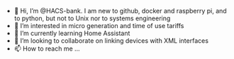 - 👋 Hi, I’m @HACS-bank. I am new to github, docker and raspberry pi, and to python, but not to Unix nor to systems engineering
- 👀 I’m interested in micro generation and time of use tariffs
- 🌱 I’m currently learning Home Assistant 
- 💞️ I’m looking to collaborate on linking devices with XML interfaces 
- 📫 How to reach me ... 

<!---
HACS-bank/HACS-bank is a ✨ special ✨ repository because its `README.md` (this file) appears on your GitHub profile.
You can click the Preview link to take a look at your changes.
--->

